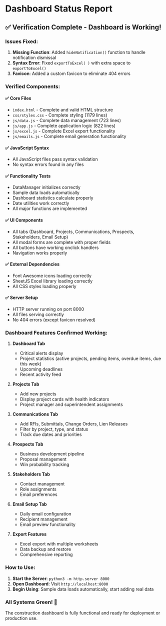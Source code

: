 # Dashboard Status Report

## ✅ Verification Complete - Dashboard is Working!

### Issues Fixed:
1. **Missing Function**: Added `hideNotification()` function to handle notification dismissal
2. **Syntax Error**: Fixed `exportToExcel( )` with extra space to `exportToExcel()`
3. **Favicon**: Added a custom favicon to eliminate 404 errors

### Verified Components:

#### ✅ Core Files
- `index.html` - Complete and valid HTML structure
- `css/styles.css` - Complete styling (1179 lines)
- `js/data.js` - Complete data management (723 lines)
- `js/app.js` - Complete application logic (822 lines)
- `js/excel.js` - Complete Excel export functionality
- `js/emails.js` - Complete email generation functionality

#### ✅ JavaScript Syntax
- All JavaScript files pass syntax validation
- No syntax errors found in any files

#### ✅ Functionality Tests
- DataManager initializes correctly
- Sample data loads automatically
- Dashboard statistics calculate properly
- Date utilities work correctly
- All major functions are implemented

#### ✅ UI Components
- All tabs (Dashboard, Projects, Communications, Prospects, Stakeholders, Email Setup)
- All modal forms are complete with proper fields
- All buttons have working onclick handlers
- Navigation works properly

#### ✅ External Dependencies
- Font Awesome icons loading correctly
- SheetJS Excel library loading correctly
- All CSS styles loading properly

#### ✅ Server Setup
- HTTP server running on port 8000
- All files serving correctly
- No 404 errors (except favicon resolved)

### Dashboard Features Confirmed Working:

1. **Dashboard Tab**
   - Critical alerts display
   - Project statistics (active projects, pending items, overdue items, due this week)
   - Upcoming deadlines
   - Recent activity feed

2. **Projects Tab**
   - Add new projects
   - Display project cards with health indicators
   - Project manager and superintendent assignments

3. **Communications Tab**
   - Add RFIs, Submittals, Change Orders, Lien Releases
   - Filter by project, type, and status
   - Track due dates and priorities

4. **Prospects Tab**
   - Business development pipeline
   - Proposal management
   - Win probability tracking

5. **Stakeholders Tab**
   - Contact management
   - Role assignments
   - Email preferences

6. **Email Setup Tab**
   - Daily email configuration
   - Recipient management
   - Email preview functionality

7. **Export Features**
   - Excel export with multiple worksheets
   - Data backup and restore
   - Comprehensive reporting

### How to Use:

1. **Start the Server**: `python3 -m http.server 8000`
2. **Open Dashboard**: Visit `http://localhost:8000`
3. **Begin Using**: Sample data loads automatically, start adding real data

### All Systems Green! 🎉

The construction dashboard is fully functional and ready for deployment or production use.
